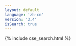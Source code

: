 ```yaml
---
layout: default
language: 'zh-cn'
version: '3.4'
isSearch: true
---
```

{% include cse_search.html %}

